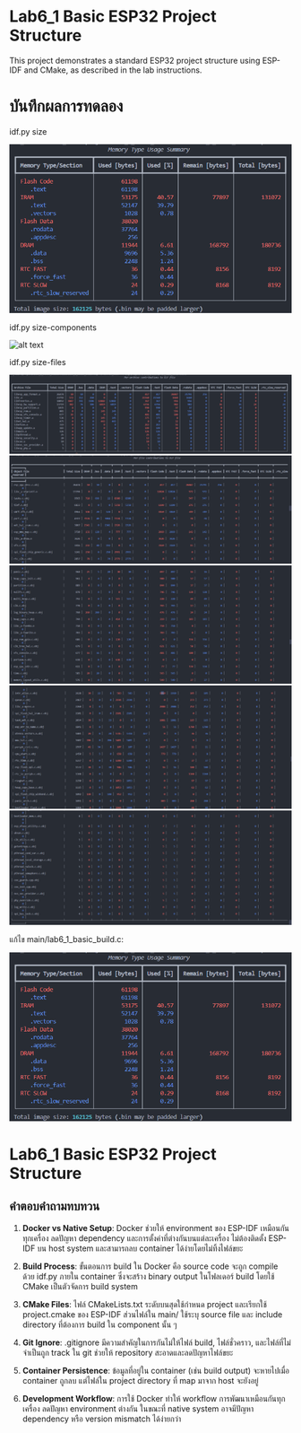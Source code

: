 # Lab6_1 Basic ESP32 Project Structure

This project demonstrates a standard ESP32 project structure using ESP-IDF and CMake, as described in the lab instructions.

# บันทึกผลการทดลอง
idf.py size

![alt text](image/image.png)

idf.py size-components

![alt text](image-6.png)

idf.py size-files

![alt text](image/image-1.png)
![alt text](image/image-2.png)
![alt text](image/image-4.png)
![alt text](image/image-3.png)
![alt text](image/image-5.png)

แก้ไข main/lab6_1_basic_build.c:

![alt text](image/image.png)


# Lab6_1 Basic ESP32 Project Structure

## คำตอบคำถามทบทวน

1. **Docker vs Native Setup**: Docker ช่วยให้ environment ของ ESP-IDF เหมือนกันทุกเครื่อง ลดปัญหา dependency และการตั้งค่าที่ต่างกันบนแต่ละเครื่อง ไม่ต้องติดตั้ง ESP-IDF บน host system และสามารถลบ container ได้ง่ายโดยไม่ทิ้งไฟล์ขยะ

2. **Build Process**: ขั้นตอนการ build ใน Docker คือ source code จะถูก compile ด้วย idf.py ภายใน container ซึ่งจะสร้าง binary output ในโฟลเดอร์ build โดยใช้ CMake เป็นตัวจัดการ build system

3. **CMake Files**: ไฟล์ CMakeLists.txt ระดับบนสุดใช้กำหนด project และเรียกใช้ project.cmake ของ ESP-IDF ส่วนไฟล์ใน main/ ใช้ระบุ source file และ include directory ที่ต้องการ build ใน component นั้น ๆ

4. **Git Ignore**: .gitignore มีความสำคัญในการกันไม่ให้ไฟล์ build, ไฟล์ชั่วคราว, และไฟล์ที่ไม่จำเป็นถูก track ใน git ช่วยให้ repository สะอาดและลดปัญหาไฟล์ขยะ

5. **Container Persistence**: ข้อมูลที่อยู่ใน container (เช่น build output) จะหายไปเมื่อ container ถูกลบ แต่ไฟล์ใน project directory ที่ map มาจาก host จะยังอยู่

6. **Development Workflow**: การใช้ Docker ทำให้ workflow การพัฒนาเหมือนกันทุกเครื่อง ลดปัญหา environment ต่างกัน ในขณะที่ native system อาจมีปัญหา dependency หรือ version mismatch ได้ง่ายกว่า
